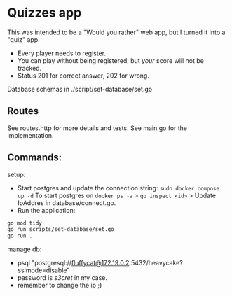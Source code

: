 # Quizzes app
This was intended to be a "Would you rather" web app, but I turned it into a "quiz" app.
- Every player needs to register.
- You can play without being registered, but *your* score will not be tracked.
- Status 201 for correct answer, 202 for wrong.

Database schemas in ./script/set-database/set.go

## Routes
See routes.http for more details and tests.
See main.go for the implementation.

## Commands:
setup:
- Start postgres and update the connection string:
`sudo docker compose up -d` To start postgres on 
`docker ps -a` > `go inspect <id>` > Update IpAddres in database/connect.go.
- Run the application:
```bash
go mod tidy
go run scripts/set-database/set.go
go run .
```

manage db:
- psql "postgresql://fluffycat@172.19.0.2:5432/heavycake?sslmode=disable"
- password is *s3cret* in my case.
- remember to change the ip ;)